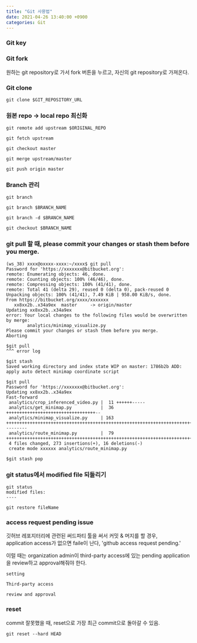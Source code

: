 ```yaml
---
title: "Git 사용법"
date: 2021-04-26 13:40:00 +0900
categories: Git
---
```


### Git key

### Git fork    
원하는 git repository로 가서 fork 버튼을 누르고, 자신의 git repository로 가져온다.    

### Git clone
```
git clone $GIT_REPOSITORY_URL
```

### 원본 repo -> local repo 최신화
```
git remote add upstream $ORIGINAL_REPO

git fetch upstream

git checkout master

git merge upstream/master

git push origin master
```

### Branch 관리    
```
git branch

git branch $BRANCH_NAME

git branch -d $BRANCH_NAME

git checkout $BRANCH_NAME
```

### git pull 할 때, please commit your changes or stash them before you merge.
```
(ws_38) xxxx@oxxxx-xxxx:~/xxxx$ git pull
Password for 'https://xxxxxxx@bitbucket.org':
remote: Enumerating objects: 46, done.
remote: Counting objects: 100% (46/46), done.
remote: Compressing objects: 100% (41/41), done.
remote: Total 41 (delta 29), reused 0 (delta 0), pack-reused 0
Unpacking objects: 100% (41/41), 7.49 KiB | 958.00 KiB/s, done.
From https://bitbucket.org/xxxx/xxxxxxx
   xx8xx2b..x34a9ex  master     -> origin/master
Updating xx8xx2b..x34a9ex
error: Your local changes to the following files would be overwritten by merge:
        analytics/minimap_visualize.py
Please commit your changes or stash them before you merge.
Aborting
```

```
$git pull
^^^ error log

$git stash
Saved working directory and index state WIP on master: 1786b2b ADD: apply auto detect minimap coordinate script

$git pull
Password for 'https://xxxxxxx@bitbucket.org':
Updating xx8xx2b..x34a9ex
Fast-forward
 analytics/crop_inferenced_video.py |  11 ++++++-----
 analytics/get_minimap.py           |  36 ++++++++++++++++++++++++++++++++++--
 analytics/minimap_visualize.py     | 163 ++++++++++++++++++++++++++++++++++++++++++++++++++++++++++++++++++++++++++++++++++++++++++++++++++++++++++++++++++++++++++++++++++++++++++++++++++++++++++---------
 analytics/route_minimap.py         |  79 +++++++++++++++++++++++++++++++++++++++++++++++++++++++++++++++++++++++++++++++
 4 files changed, 273 insertions(+), 16 deletions(-)
 create mode xxxxxx analytics/route_minimap.py
 
$git stash pop

```

### git status에서 modified file 되돌리기
```
git status
modified files:
----

git restore fileName
```

### access request pending issue
깃허브 레포지터리에 관련된 써드파티 툴을 써서 커밋 & 머지를 할 경우,    
application access가 없으면 faile이 난다, 'github access request pending.'    

이럴 때는 organization admin이 third-party access에 있는 pending application을 review하고 approval해줘야 한다.    
```
setting

Third-party access

review and approval
```

### reset
commit 잘못했을 때, reset으로 가장 최근 commit으로 돌아갈 수 있음.
```
git reset --hard HEAD
```
